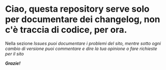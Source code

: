 # Ciao, questa repository serve solo per documentare dei changelog, non c'è traccia di codice, per ora.

Nella sezione <i> Issues <i/> puoi documentare i problemi del sito, mentre sotto ogni cambio di versione puoi commentare e dire la tua opinione o fare richieste per il sito

<b> Grazie! <b/>
